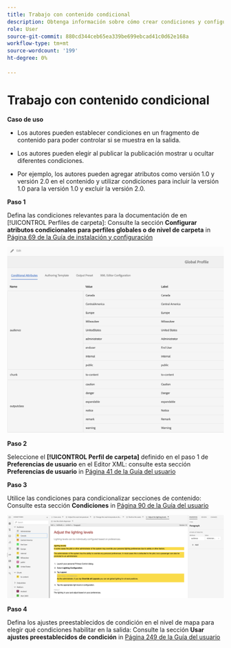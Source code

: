 ```yaml
---
title: Trabajo con contenido condicional
description: Obtenga información sobre cómo crear condiciones y configurar la generación de contenido condicional en [!DNL AEM Guides]
role: User
source-git-commit: 880cd344ceb65ea339be699ebcad41c0d62e168a
workflow-type: tm+mt
source-wordcount: '199'
ht-degree: 0%

---
```


# Trabajo con contenido condicional

**Caso de uso**

* Los autores pueden establecer condiciones en un fragmento de contenido para poder controlar si se muestra en la salida.

* Los autores pueden elegir al publicar la publicación mostrar u ocultar diferentes condiciones.

* Por ejemplo, los autores pueden agregar atributos como versión 1.0 y versión 2.0 en el contenido y utilizar condiciones para incluir la versión 1.0 para la versión 1.0 y excluir la versión 2.0.

**Paso 1**

Defina las condiciones relevantes para la documentación de en [!UICONTROL Perfiles de carpeta]: Consulte la sección **Configurar atributos condicionales para perfiles globales o de nivel de carpeta** in [Página 69 de la Guía de instalación y configuración](https://helpx.adobe.com/content/dam/help/en/xml-documentation-solution/4-2/Adobe-Experience-Manager-Guides_Installation-Configuration-Guide_EN.pdf)

![Configuración de condiciones en perfiles de carpeta](assets/conditions-in-profiles.png)

**Paso 2**

Seleccione el **[!UICONTROL Perfil de carpeta]** definido en el paso 1 de **Preferencias de usuario** en el Editor XML: consulte esta sección **Preferencias de usuario** in [Página 41 de la Guía del usuario](https://helpx.adobe.com/content/dam/help/en/xml-documentation-solution/4-2/Adobe-Experience-Manager-Guides_User-Guide_EN.pdf)


**Paso 3**

Utilice las condiciones para condicionalizar secciones de contenido: Consulte esta sección **Condiciones** in [Página 90 de la Guía del usuario](https://helpx.adobe.com/content/dam/help/en/xml-documentation-solution/4-2/Adobe-Experience-Manager-Guides_User-Guide_EN.pdf)

![Uso de condiciones en el editor web](assets/conditions-in-web-editor.png)

**Paso 4**

Defina los ajustes preestablecidos de condición en el nivel de mapa para elegir qué condiciones habilitar en la salida: Consulte la sección **Usar ajustes preestablecidos de condición** in [Página 249 de la Guía del usuario](https://helpx.adobe.com/content/dam/help/en/xml-documentation-solution/4-2/Adobe-Experience-Manager-Guides_User-Guide_EN.pdf)
